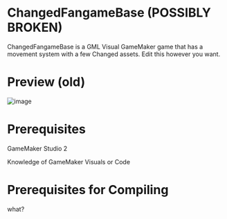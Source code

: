 # ChangedFangameBase (POSSIBLY BROKEN)
ChangedFangameBase is a GML Visual GameMaker game that has a movement system with a few Changed assets. Edit this however you want.
# Preview (old)
![image](https://user-images.githubusercontent.com/70554251/171221801-8e7d2feb-37c1-4e5f-801e-73f3d742d770.png)
# Prerequisites
GameMaker Studio 2

Knowledge of GameMaker Visuals or Code
# Prerequisites for Compiling
what?
